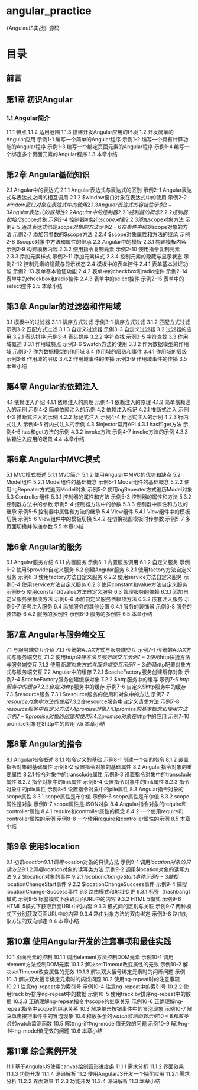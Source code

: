 # angular_practice
《AngularJS实战》源码
# 目录
## 前言 
## 第1章 初识Angular 
### 1.1 Angular简介 
  1.1.1 特点 
1.1.2 适用范围 
1.1.3 搭建开发Angular应用的环境
1.2 开发简单的Angular应用 
示例1-1 编写一个简单的Angular程序 
示例1-2 编写一个具有计算功能的Angular程序 
示例1-3 编写一个绑定页面元素的Angular程序 
示例1-4 编写一个绑定多个页面元素的Angular程序 
1.3 本章小结 
## 第2章 Angular基础知识 
2.1 Angular中的表达式 
2.1.1 Angular表达式与表达式的区别 
示例2-1 Angular表达式与表达式之间的相互调用 
2.1.2 $window窗口对象在表达式中的使用 
示例2-2 $window窗口对象在表达式中的使用 
2.1.3 Angular表达式的容错性 
示例2-3 Angular表达式的容错性 
2.2 Angular中的控制器 
2.2.1 控制器的概念 
2.2.2 控制器初始化$scope对象 
示例2-4 控制器初始化$scope对象 
2.2.3 添加$scope对象方法 
示例2-5 通过表达式绑定$scope对象的方法 
示例2-6 在事件中绑定$scope对象的方法 
示例2-7 添加带参数的$scope方法 
2.2.4 $scope对象属性和方法的继承 
示例2-8 $scope对象中方法和属性的继承 
2.3 Angular中的模板 
2.3.1 构建模板内容 
示例2-9 构建模板内容 
2.3.2 使用指令复制元素 
示例2-10 使用指令复制元素 
2.3.3 添加元素样式 
示例2-11 添加元素样式 
2.3.4 控制元素的隐藏与显示状态 
示例2-12 控制元素的隐藏与显示状态 
2.4 模板中的表单控件 
2.4.1 表单基本验证功能 
示例2-13 表单基本验证功能 
2.4.2 表单中的checkbox和radio控件 
示例2-14 表单中的checkbox和radio控件 
2.4.3 表单中的select控件 
示例2-15 表单中的select控件 
2.5 本章小结 
## 第3章 Angular的过滤器和作用域 
3.1 模板中的过滤器 
3.1.1 排序方式过滤 
示例3-1 排序方式过滤 
3.1.2 匹配方式过滤 
示例3-2 匹配方式过滤 
3.1.3 自定义过滤器 
示例3-3 自定义过滤器 
3.2 过滤器的应用 
3.2.1 表头排序 
示例3-4 表头排序 
3.2.2 字符查找 
示例3-5 字符查找 
3.3 作用域概述 
3.3.1 作用域特点 
示例3-6 $watch方法的使用 
3.3.2 作为数据模型的作用域 
示例3-7 作为数据模型的作用域 
3.4 作用域的层级和事件 
3.4.1 作用域的层级 
示例3-8 作用域的层级 
3.4.2 作用域事件的传播 
示例3-9 作用域事件的传播 
3.5 本章小结 
## 第4章 Angular的依赖注入 
4.1 依赖注入介绍 
4.1.1 依赖注入的原理 
示例4-1 依赖注入的原理 
4.1.2 简单依赖注入的示例 
示例4-2 简单依赖注入的示例 
4.2 依赖注入标记 
4.2.1 推断式注入 
示例4-3 推断式注入的示例 
4.2.2 标记式注入 
示例4-4 标记式注入的示例 
4.2.3 行内式注入 
示例4-5 行内式注入的示例 
4.3 $injector常用API 
4.3.1 has和get方法 
示例4-6 has和get方法的示例 
4.3.2 invoke方法 
示例4-7 invoke方法的示例 
4.3.3 依赖注入应用的场景 
4.4 本章小结 
## 第5章 Angular中MVC模式 
5.1 MVC模式概述 
5.1.1 MVC简介 
5.1.2 使用Angular中MVC的优势和缺点 
5.2 Model组件 
5.2.1 Model组件的基础概念 
示例5-1 Model组件的基础概念 
5.2.2 使用ngRepeater方式遍历Model对象 
示例5-2 使用ngRepeater方式遍历Model对象 
5.3 Controller组件 
5.3.1 控制器的属性和方法 
示例5-3 控制器的属性和方法 
5.3.2 控制器方法中的参数 
示例5-4 控制器方法中的参数 
5.3.3 控制器中属性和方法的继承 
示例5-5 控制器中属性和方法的继承 
5.4 View组件 
5.4.1 View组件中的模板切换 
示例5-6 View组件中的模板切换 
5.4.2 在切换视图模板时传参数 
示例5-7 多页面切换并传递参数 
5.5 本章小结 
## 第6章 Angular的服务 
6.1 Angular服务介绍 
6.1.1 内置服务 
示例6-1 内置服务调用 
6.1.2 自定义服务 
示例6-2 使用$provide自定义服务 
6.2 创建Angular服务 
6.2.1 使用factory方法自定义服务 
示例6-3 使用factory方法自定义服务 
6.2.2 使用service方法自定义服务 
示例6-4 使用service方法自定义服务 
6.2.3 使用constant和value方法自定义服务 
示例6-5 使用constant和value方法自定义服务 
6.3 管理服务的依赖 
6.3.1 添加自定义服务依赖项方法 
示例6-6 添加自定义服务依赖项方法 
6.3.2 嵌套注入服务 
示例6-7 嵌套注入服务 
6.4 添加服务的其他设置 
6.4.1 服务的装饰器 
示例6-8 服务的装饰器 
6.4.2 服务的多例性 
示例6-9 服务的多例性 
6.5 本章小结 
## 第7章 Angular与服务端交互 
7.1 与服务端交互介绍 
7.1.1 传统的AJAX方式与服务端交互 
示例7-1 传统的AJAX方式与服务端交互 
7.1.2 使用$http快捷方法与服务端交互 
示例7-2 使用$http快捷方法与服务端交互 
7.1.3 使用$配置对象方式与服务端交互 
示例7-3 使用$http配置对象方式与服务端交互 
7.2 Angular中的缓存 
7.2.1 $cacheFactory服务创建缓存对象 
示例7-4 $cacheFactory服务创建缓存对象 
7.2.2 $http服务中的缓存 
示例7-5 $http服务中的缓存 
7.2.3 自定义$http服务中的缓存 
示例7-6 自定义$http服务中的缓存 
7.3 $resource服务 
7.3.1 $resource服务的使用和对象中的方法 
示例7-7 $resource对象中方法的使用 
7.3.2 在$resource服务中自定义请求方法 
示例7-8 $resource服务中自定义方法 
7.4 promise对象 
7.4.1 promise的基本概念和使用方法 
示例7-9 promise对象的创建和使用 
7.4.2 promise对象在$http中的应用 
示例7-10 promise对象在$http中的应用 
7.5 本章小结 
## 第8章 Angular的指令 
8.1 Angular指令概述 
8.1.1 指令定义的基础 
示例8-1 创建一个新的指令 
8.1.2 设置指令对象的基础属性 
示例8-2 设置指令对象的基础属性 
8.2 Angular指令对象的重要属性 
8.2.1 指令对象中的transclude属性 
示例8-3 设置指令对象中的transclude属性 
8.2.2 指令对象中的link属性 
示例8-4 设置指令对象中的link属性 
8.2.3 指令对象中的pile属性 
示例8-5 设置指令对象中的pile属性 
8.3 Angular指令对象的scope属性 
8.3.1 scope属性是布尔值 
示例8-6 scope属性是布尔值 
8.3.2 scope属性是对象 
示例8-7 scope属性是JSON对象 
8.4 Angular指令对象的require和controller属性 
8.4.1 require和controller属性的概念 
8.4.2 一个使用require和controller属性的示例 
示例8-8 一个使用require和controller属性的示例 
8.5 本章小结 
## 第9章 使用$location 
9.1 初识$location 
9.1.1 调用$location对象的只读方法 
示例9-1 调用$location对象的只读方法 
9.1.2 调用$location对象的读写类方法 
示例9-2 调用$location对象的读写方法 
9.2 $location对象的事件 
9.2.1 $locationChangeStart事件 
示例9-3 捕捉$locationChangeStart事件 
9.2.2 $locationChangeSuccess事件 
示例9-4 捕捉locationChange-Success事件 
9.3 路由模式和地址变更 
9.3.1 标签（hashbang）模式 
示例9-5 标签模式下获取页面URL中的内容 
9.3.2 HTML 5模式 
示例9-6 HTML 5模式下获取页面URL中的内容 
9.3.3 模式间的区别与关联 
示例9-7 两种模式下分别获取页面URL中的内容 
9.3.4 路由对象方法的双向绑定 
示例9-8 路由对象方法的双向绑定 
9.4 本章小结 
## 第10章 使用Angular开发的注意事项和最佳实践 
10.1 页面元素的控制 
10.1.1 调用element方法控制DOM元素 
示例10-1 调用element方法控制DOM元素 
10.1.2 解决setTimeout改变属性的无效 
示例10-2 解决setTimeout改变属性的无效 
10.1.3 解决双大括号绑定元素时的闪烁问题 
示例10-3 解决双大括号绑定元素时的闪烁问题 
10.2 使用ng-repeat时的注意事项 
10.2.1 注意ng-repeat中的索引号 
示例10-4 注意ng-repeat中的索引号 
10.2.2 使用track by排序ng-repeat中的数据 
示例10-5 使用track by排序ng-repeat中的数据 
10.2.3 正确理解ng-repeat指令中scope的继承关系 
示例10-6 正确理解ng-repeat指令中scope的继承关系 
10.3 解决单击按钮事件中的冒泡现象 
示例10-7 解决单击按钮事件中的冒泡现象 
10.4 释放多余的$watch监测函数 
示例10-8 释放多余的$watch监测函数 
10.5 解决ng-if中ng-model值无效的问题 
示例10-9 解决ng-if中ng-model值无效的问题 
10.6 本章小结 
## 第11章 综合案例开发 
11.1 基于AngularJS使用canvas绘制圆形进度条 
11.1.1 需求分析 
11.1.2 界面效果 
11.1.3 功能开发 
11.1.4 源码解析 
11.2 使用AngularJS开发一个抽奖应用 
11.2.1 需求分析 
11.2.2 界面效果 
11.2.3 功能开发 
11.2.4 源码解析 
11.3 本章小结 
